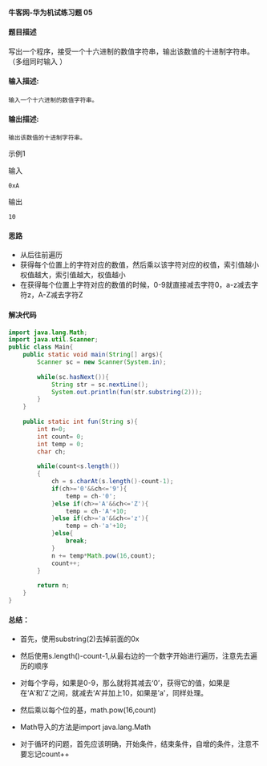 #### 牛客网-华为机试练习题 05

#### 题目描述

写出一个程序，接受一个十六进制的数值字符串，输出该数值的十进制字符串。（多组同时输入 ）

#### 输入描述:

```
输入一个十六进制的数值字符串。
```

#### 输出描述:

```
输出该数值的十进制字符串。
```

示例1

输入

```
0xA
```

输出

```
10

```
#### 思路

* 从后往前遍历
* 获得每个位置上的字符对应的数值，然后乘以该字符对应的权值，索引值越小权值越大，索引值越大，权值越小
* 在获得每个位置上字符对应的数值的时候，0-9就直接减去字符0，a-z减去字符z，A-Z减去字符Z

#### 解决代码

```java
import java.lang.Math;
import java.util.Scanner;
public class Main{
    public static void main(String[] args){
        Scanner sc = new Scanner(System.in);
  
        while(sc.hasNext()){
            String str = sc.nextLine();
            System.out.println(fun(str.substring(2)));
        }
    }
  
    public static int fun(String s){
        int n=0;
        int count= 0;
        int temp = 0;
        char ch;
  
        while(count<s.length())
        {
            ch = s.charAt(s.length()-count-1);
            if(ch>='0'&&ch<='9'){
                temp = ch-'0';
            }else if(ch>='A'&&ch<='Z'){
                temp = ch-'A'+10;
            }else if(ch>='a'&&ch<='z'){
                temp = ch-'a'+10;
            }else{
                break;
            }
            n += temp*Math.pow(16,count);
            count++;
        }
  
        return n;
    }
}

```

#### 总结：

* 首先，使用substring(2)去掉前面的0x

* 然后使用s.length()-count-1,从最右边的一个数字开始进行遍历，注意先去遍历的顺序

* 对每个字母，如果是0-9，那么就将其减去‘0’，获得它的值，如果是在‘A'和’Z'之间，就减去‘A'并加上10，如果是’a'，同样处理。

* 然后乘以每个位的基，math.pow(16,count)

* Math导入的方法是import java.lang.Math

* 对于循环的问题，首先应该明确，开始条件，结束条件，自增的条件，注意不要忘记count++

  

